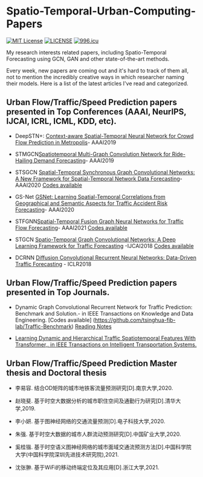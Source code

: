# Spatio-Temporal-Urban-Computing-Papers

[![MIT License](https://img.shields.io/badge/license-MIT-green.svg)](https://opensource.org/licenses/MIT)
[![LICENSE](https://img.shields.io/badge/license-Anti%20996-blue.svg)](https://github.com/996icu/996.ICU/blob/master/LICENSE)
[![996.icu](https://img.shields.io/badge/link-996.icu-red.svg)](https://996.icu) 


My research interests related papers, including Spatio-Temporal Forecasting using GCN, GAN and other state-of-the-art methods.

Every week, new papers are coming out and it's hard to track of them all, not to mention the incredibly creative ways in which researcher naming their models. Here is a list of the latest articles I've read and categorized.

## Urban Flow/Traffic/Speed Prediction papers presented in Top Conferences (AAAI, NeurlPS, IJCAI, ICRL, ICML, KDD, etc).

* DeepSTN+: [Context-aware Spatial-Temporal Neural Network for Crowd Flow Prediction in Metropolis](https://ojs.aaai.org/index.php/AAAI/article/view/3892)- AAAI2019

* STMGCN[Spatiotemporal Multi-Graph Convolution Network for Ride-Hailing Demand Forecasting](https://ojs.aaai.org//index.php/AAAI/article/view/4247)- AAAI2019

* STSGCN [Spatial-Temporal Synchronous Graph Convolutional Networks: A New Framework for Spatial-Temporal Network Data Forecasting](https://ojs.aaai.org//index.php/AAAI/article/view/5438)- AAAI2020 [Codes available](https://github.com/Davidham3/STSGCN)

* GS-Net [GSNet: Learning Spatial-Temporal Correlations from Geographical and Semantic Aspects for Traffic Accident Risk Forecasting](https://ojs.aaai.org/index.php/AAAI/article/view/16566)- AAAI2020

* STFGNN[Spatial-Temporal Fusion Graph Neural Networks for Traffic Flow Forecasting](https://ojs.aaai.org/index.php/AAAI/article/view/16542)- AAAI2021 [Codes available](https://github.com/MengzhangLI/STFGNN)

* STGCN [Spatio-Temporal Graph Convolutional Networks: A Deep Learning Framework for Traffic Forecasting](https://arxiv.org/abs/1709.04875) -IJCAI2018 [Codes available](https://github.com/hazdzz/STGCN)

* DCRNN [Diffusion Convolutional Recurrent Neural Networks: Data-Driven Traffic Forecasting](https://arxiv.org/abs/1707.01926) - ICLR2018

## Urban Flow/Traffic/Speed Prediction papers presented in Top Journals.
* Dynamic Graph Convolutional Recurrent Network for Traffic Prediction: Benchmark and Solution.- in IEEE Transactions on Knowledge and Data Engineering. [Codes available] (https://github.com/tsinghua-fib-lab/Traffic-Benchmark) [Reading Notes](https://github.com/KendallLLC/Spatio-Temporal-Urban-Computing-Papers/tree/main/Paper-Reading-Notes)

* [Learning Dynamic and Hierarchical Traffic Spatiotemporal Features With Transformer,. in IEEE Transactions on Intelligent Transportation Systems.](https://ieeexplore.ieee.org/document/9520129)


## Urban Flow/Traffic/Speed Prediction Master thesis and Doctoral thesis
* 李易容. 结合OD矩阵的城市地铁客流量预测研究[D].南京大学,2020.

* 赵晓斐. 基于时空大数据分析的城市职住空间及通勤行为研究[D].清华大学,2019.

* 李小妍. 基于图神经网络的交通流量预测[D].电子科技大学,2020.

* 朱强. 基于时空大数据的城市人群流动预测研究[D].中国矿业大学,2020.

* 奚桂锴. 基于时空语义图神经网络的城市面域交通流预测方法[D].中国科学院大学(中国科学院深圳先进技术研究院),2021.

* 沈张翀. 基于WiFi的移动终端定位及其应用[D].浙江大学,2021.































































